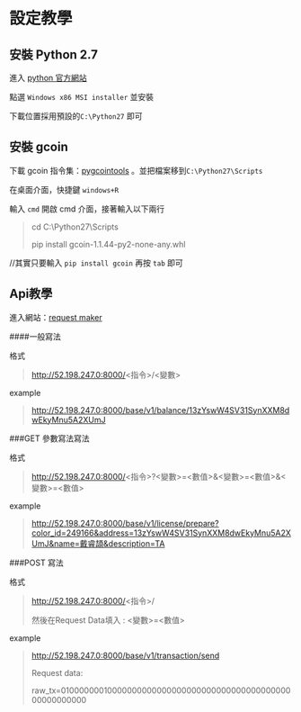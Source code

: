 # 設定教學

## 安裝 Python 2.7
 進入 [python 官方網站](https://www.python.org/downloads/release/python-2710/)
 
 點選 `Windows x86 MSI installer` 並安裝

 下載位置採用預設的`C:\Python27` 即可
 

## 安裝 gcoin

下載 gcoin 指令集：[pygcointools](https://pypi.python.org/pypi/gcoin/1.1.44)
。並把檔案移到`C:\Python27\Scripts`

在桌面介面，快捷鍵 `windows+R`

輸入 `cmd` 開啟 cmd 介面，接著輸入以下兩行

>
>cd C:\Python27\Scripts
>
>pip install gcoin-1.1.44-py2-none-any.whl
 
//其實只要輸入 `pip install gcoin` 再按 `tab` 即可
 
## Api教學

進入網站：[request maker](http://requestmaker.com/)

####一般寫法

格式
>http://52.198.247.0:8000/<指令>/<變數>

example
>http://52.198.247.0:8000/base/v1/balance/13zYswW4SV31SynXXM8dwEkyMnu5A2XUmJ

###GET 參數寫法寫法

格式
>http://52.198.247.0:8000/<指令>?<變數>=<數值>&<變數>=<數值>&<變數>=<數值>

example
>http://52.198.247.0:8000/base/v1/license/prepare?color_id=249166&address=13zYswW4SV31SynXXM8dwEkyMnu5A2XUmJ&name=戴睿頡&description=TA

###POST 寫法

格式
>http://52.198.247.0:8000/<指令>/
>
>然後在Request Data填入 : <變數>=<數值>

example
>http://52.198.247.0:8000/base/v1/transaction/send
>
>Request data:
>
>raw_tx=0100000001000000000000000000000000000000000000000000000000



